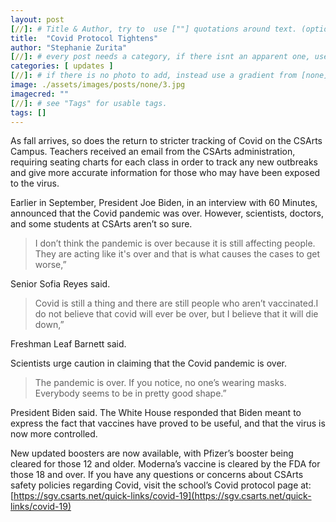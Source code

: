 ```yaml
---
layout: post
[//]: # Title & Author, try to  use [""] quotations around text. (optional, just formality).
title:  "Covid Protocol Tightens"
author: "Stephanie Zurita"
[//]: # every post needs a category, if there isnt an apparent one, use [misc].
categories: [ updates ]
[//]: # if there is no photo to add, instead use a gradient from [none] folder by picking a number from 1-10. (all gradients are .jpg)
image: ./assets/images/posts/none/3.jpg
imagecred: ""
[//]: # see "Tags" for usable tags.
tags: []
---
```

As fall arrives, so does the return to stricter tracking of Covid on the CSArts Campus. Teachers received an email from the CSArts administration, requiring seating charts for each class in order to track any new outbreaks and give more accurate information for those who may have been exposed to the virus.

Earlier in September, President Joe Biden, in an interview with 60 Minutes, announced that the Covid pandemic was over. However, scientists, doctors, and some students at CSArts aren’t so sure. 

> I don’t think the pandemic is over because it is still affecting people. They are acting like it's over and that is what causes the cases to get worse,” 

Senior Sofia Reyes said. 

> Covid is still a thing and there are still people who aren’t vaccinated.I do not believe that covid will ever be over, but I believe that it will die down,” 

Freshman Leaf Barnett said.  
      
Scientists urge caution in claiming that the Covid pandemic is over. 

> The pandemic is over. If you notice, no one’s wearing masks. Everybody seems to be in pretty good shape.” 

President Biden said. The White House responded that Biden meant to express the fact that vaccines have proved to be useful, and that the virus is now more controlled.

New updated boosters are now available, with Pfizer’s booster being cleared for those 12 and older. Moderna’s vaccine is cleared by the FDA for those 18 and over. If you have any questions or concerns about CSArts safety policies regarding Covid, visit the school’s Covid protocol page at: [https://sgv.csarts.net/quick-links/covid-19](https://sgv.csarts.net/quick-links/covid-19)
